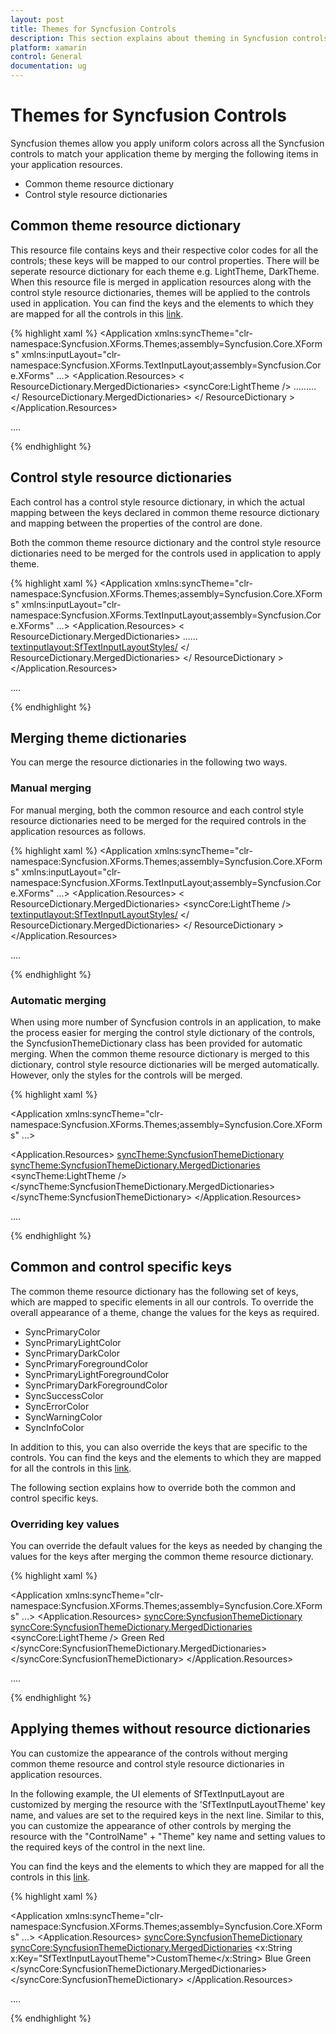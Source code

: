 ```yaml
---
layout: post
title: Themes for Syncfusion Controls
description: This section explains about theming in Syncfusion controls and how to override the key values for further customization
platform: xamarin
control: General
documentation: ug
---
```


# Themes for Syncfusion Controls

Syncfusion themes allow you apply uniform colors across all the Syncfusion controls to match your application theme by merging the following items in your application resources.

* Common theme resource dictionary
* Control style resource dictionaries

## Common theme resource dictionary

This resource file contains keys and their respective color codes for all the controls; these keys will be mapped to our control properties. There will be seperate resource dictionary for each theme e.g. LightTheme, DarkTheme.  When this resource file is merged in application resources along with the control style resource dictionaries, themes will be applied to the controls used in application. You can find the keys and the elements to which they are mapped for all the controls in this [link](https://help.syncfusion.com/xamarin/themes/keys). 

{% highlight xaml %}
<Application xmlns:syncTheme="clr-namespace:Syncfusion.XForms.Themes;assembly=Syncfusion.Core.XForms"
xmlns:inputLayout="clr-namespace:Syncfusion.XForms.TextInputLayout;assembly=Syncfusion.Core.XForms"
             ...>
<Application.Resources>
        <ResourceDictionary>
            < ResourceDictionary.MergedDictionaries>
                <syncCore:LightTheme />
                .........
            </ ResourceDictionary.MergedDictionaries>
        </ ResourceDictionary >
</Application.Resources>

....

</Application>

{% endhighlight %}

## Control style resource dictionaries

Each control has a control style resource dictionary, in which the actual mapping between the keys declared in common theme resource dictionary and mapping between the properties of the control are done.

Both the common theme resource dictionary and the control style resource dictionaries need to be merged for the controls used in application to apply theme.

{% highlight xaml %}
<Application xmlns:syncTheme="clr-namespace:Syncfusion.XForms.Themes;assembly=Syncfusion.Core.XForms"
xmlns:inputLayout="clr-namespace:Syncfusion.XForms.TextInputLayout;assembly=Syncfusion.Core.XForms"
             ...>
<Application.Resources>
        <ResourceDictionary>
            < ResourceDictionary.MergedDictionaries>
                ......
                <textinputlayout:SfTextInputLayoutStyles/>
            </ ResourceDictionary.MergedDictionaries>
        </ ResourceDictionary >
</Application.Resources>

....

</Application>

{% endhighlight %}

## Merging theme dictionaries

You can merge the resource dictionaries in the following two ways.

### Manual merging

For manual merging, both the common resource and each control style resource dictionaries need to be merged for the required controls in the application resources as follows.

{% highlight xaml %}
<Application xmlns:syncTheme="clr-namespace:Syncfusion.XForms.Themes;assembly=Syncfusion.Core.XForms"
xmlns:inputLayout="clr-namespace:Syncfusion.XForms.TextInputLayout;assembly=Syncfusion.Core.XForms"
             ...>
<Application.Resources>
        <ResourceDictionary>
            < ResourceDictionary.MergedDictionaries>
                <syncCore:LightTheme />
                <textinputlayout:SfTextInputLayoutStyles/>
            </ ResourceDictionary.MergedDictionaries>
        </ ResourceDictionary >
</Application.Resources>

....

</Application>

{% endhighlight %}

### Automatic merging

When using more number of Syncfusion controls in an application, to make the process easier for merging the control style dictionary of the controls, the SyncfusionThemeDictionary class has been provided for automatic merging. When the common theme resource dictionary is merged to this dictionary, control style resource dictionaries will be merged automatically. However, only the styles for the controls will be merged.

{% highlight xaml %}

<Application xmlns:syncTheme="clr-namespace:Syncfusion.XForms.Themes;assembly=Syncfusion.Core.XForms"
             ...>

<Application.Resources>
    <syncTheme:SyncfusionThemeDictionary>
        <syncTheme:SyncfusionThemeDictionary.MergedDictionaries>
            <syncTheme:LightTheme />
        </syncTheme:SyncfusionThemeDictionary.MergedDictionaries>
    </syncTheme:SyncfusionThemeDictionary>
</Application.Resources>

....

</Application>

{% endhighlight %}

## Common and control specific keys

The common theme resource dictionary has the following set of keys, which are mapped to specific elements in all our controls. To override the overall appearance of a theme, change the values for the keys as required.

* SyncPrimaryColor
* SyncPrimaryLightColor
* SyncPrimaryDarkColor
* SyncPrimaryForegroundColor
* SyncPrimaryLightForegroundColor
* SyncPrimaryDarkForegroundColor
* SyncSuccessColor
* SyncErrorColor
* SyncWarningColor
* SyncInfoColor

In addition to this, you can also override the keys that are specific to the controls. You can find the keys and the elements to which they are mapped for all the controls in this [link](https://help.syncfusion.com/xamarin/themes/keys).

The following section explains how to override both the common and control specific keys.

### Overriding key values

You can override the default values for the keys as needed by changing the values for the keys after merging the common theme resource dictionary.

{% highlight xaml %}

<Application xmlns:syncTheme="clr-namespace:Syncfusion.XForms.Themes;assembly=Syncfusion.Core.XForms"
             ...>
<Application.Resources>
    <syncCore:SyncfusionThemeDictionary>
        <syncCore:SyncfusionThemeDictionary.MergedDictionaries>
            <syncCore:LightTheme />
            <ResourceDictionary>
                <Color x:Key="SyncPrimaryColor">Green</Color>
                <Color x:Key="SfTextInputLayoutHintColor">Red</Color>
            </ResourceDictionary>
        </syncCore:SyncfusionThemeDictionary.MergedDictionaries>
    </syncCore:SyncfusionThemeDictionary>
</Application.Resources>

....

</Application>

{% endhighlight %}

## Applying themes without resource dictionaries

You can customize the appearance of the controls without merging common theme resource and control style resource dictionaries in application resources.

In the following example, the UI elements of SfTextInputLayout are customized by merging the resource with the 'SfTextInputLayoutTheme' key name, and values are set to the required keys in the next line. Similar to this, you can customize the appearance of other controls by merging the resource with the "ControlName" + "Theme" key name and setting values to the required keys of the control in the next line. 

You can find the keys and the elements to which they are mapped for all the controls in this [link](https://help.syncfusion.com/xamarin/themes/keys).

{% highlight xaml %}

<Application xmlns:syncTheme="clr-namespace:Syncfusion.XForms.Themes;assembly=Syncfusion.Core.XForms"
             ...>
<Application.Resources>
    <syncCore:SyncfusionThemeDictionary>
        <syncCore:SyncfusionThemeDictionary.MergedDictionaries>
            <ResourceDictionary>
                <x:String x:Key="SfTextInputLayoutTheme">CustomTheme</x:String> 
                <Color x:Key="SfTextInputLayoutCounterLabelColor">Blue</Color> 
                <Color x:Key="SfTextInputLayoutCounterLabelDisabledColor">Green</Color> 
            </ResourceDictionary>
        </syncCore:SyncfusionThemeDictionary.MergedDictionaries>
    </syncCore:SyncfusionThemeDictionary>
</Application.Resources>

....

</Application>

{% endhighlight %}